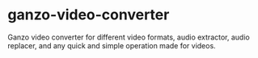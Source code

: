 # ganzo-video-converter
Ganzo video converter for different video formats, audio extractor, audio replacer, and any quick and simple operation made for videos.
